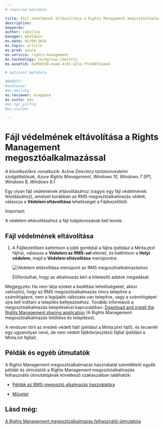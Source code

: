 ```yaml
---
# required metadata

title: Fájl védelmének eltávolítása a Rights Management megosztóalkalmazással | Azure RMS
description:
keywords:
author: cabailey
manager: mbaldwin
ms.date: 05/09/2016
ms.topic: article
ms.prod: azure
ms.service: rights-management
ms.technology: techgroup-identity
ms.assetid: da95b938-eaad-4c83-a21e-ff1d4872aae4

# optional metadata

#ROBOTS:
#audience:
#ms.devlang:
ms.reviewer: esaggese
ms.suite: ems
#ms.tgt_pltfrm:
#ms.custom:

---
```


# Fájl védelmének eltávolítása a Rights Management megosztóalkalmazással

*A következőkre vonatkozik: Active Directory tartalomvédelmi szolgáltatások, Azure Rights Management, Windows 10, Windows 7 SP1, Windows 8, Windows 8.1*

Egy olyan fájl védelmének eltávolításához (vagyis egy fájl védelmének feloldásához), amelyet korábban az RMS megosztóalkalmazás védett, válassza a **Védelem eltávolítása** lehetőséget a Fájlkezelőből.

> [!IMPORTANT]
> A védelem eltávolításához a fájl tulajdonosának kell lennie.

## Fájl védelmének eltávolítása

1.  A Fájlkezelőben kattintson a jobb gombbal a fájlra (például a Minta.ptxt fájlra), válassza a **Védelem az RMS-sel** elemet, és kattintson a **Helyi védelem**, majd a **Védelem eltávolítása** menüpontra:

    ![Védelem eltávolítása menüpont az RMS megosztóalkalmazáshoz](../media/ADRMS_MSRMSApp_RemoveProtection.png)

    Előfordulhat, hogy az alkalmazás kéri a hitelesítő adatok megadását.

Megjegyzés: Ha nem látja ezeket a beállítási lehetőségeket, akkor valószínű, hogy az RMS megosztóalkalmazás nincs telepítve a számítógépre, nem a legújabb változata van telepítve, vagy a számítógépet újra kell indítani a telepítés befejezéséhez. További információ a megosztóalkalmazás telepítésével kapcsolatban: [Download and install the Rights Management sharing application](install-sharing-app.md) (A Rights Management megosztóalkalmazás letöltése és telepítése).

A rendszer törli az eredeti védett fájlt (például a Minta.ptxt fájlt), és lecseréli egy ugyanolyan nevű, de nem védett fájlkiterjesztésű fájllal (például a Minta.txt fájllal).

## Példák és egyéb útmutatók
A Rights Management megosztóalkalmazás használatát szemléltető egyéb példák és útmutatók a Rights Management megosztóalkalmazás felhasználói útmutatójának következő szakaszaiban találhatók:

-   [Példák az RMS-megosztó alkalmazás használatára](sharing-app-user-guide.md#examples-for-using-the-rms-sharing-application)

-   [Művelet](sharing-app-user-guide.md#what-do-you-want-to-do-)

## Lásd még:
[A Rights Management megosztóalkalmazás felhasználói útmutatója](sharing-app-user-guide.md)


<!--HONumber=May16_HO2-->


